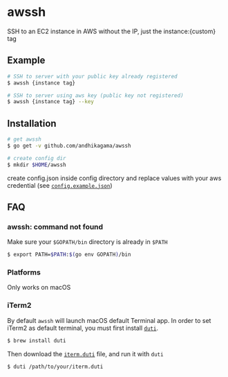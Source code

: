 # awssh
SSH to an EC2 instance in AWS without the IP, just the instance:{custom} tag

## Example
```bash
# SSH to server with your public key already registered 
$ awssh {instance tag}

# SSH to server using aws key (public key not registered)
$ awssh {instance tag} --key
```

## Installation
```bash
# get awssh
$ go get -v github.com/andhikagama/awssh

# create config dir
$ mkdir $HOME/awssh
```

create config.json inside config directory and replace values with your aws credential (see [`config.example.json`](https://github.com/andhikagama/awssh/blob/master/config.example.json))

## FAQ
### awssh: command not found
Make sure your `$GOPATH/bin` directory is already in `$PATH`


```bash
$ export PATH=$PATH:$(go env GOPATH)/bin
```

### Platforms
Only works on macOS

### iTerm2
By default `awssh` will launch macOS default Terminal app. In order to set iTerm2 as default terminal, you must first install [`duti`](http://duti.org/documentation.html).

```bash
$ brew install duti
```

Then download the [`iterm.duti`](https://github.com/andhikagama/awssh/blob/master/iterm.duti) file, and run it with `duti`

```bash
$ duti /path/to/your/iterm.duti
```